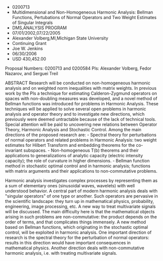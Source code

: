 
* 0200713
* Multidimensional and Non-Homogeneous Harmonic Analysis: Bellman Functions, Pertubations of Normal Operators and Two Weight Estimates of Singular Integrals
* DMS,ANALYSIS PROGRAM
* 07/01/2002,07/22/2005
* Alexander Volberg,MI,Michigan State University
* Continuing Grant
* Joe W. Jenkins
* 06/30/2006
* USD 430,452.00

Proposal Numbers: 0200713 and 0200584 PIs: Alexander Volberg, Fedor Nazarov, and
Serguei Treil

ABSTRACT Research will be conducted on non-homogeneous harmonic analysis and on
weighted norm inequalities with matrix weights. In previous work by the PIs a
technique for estimating Calderon-Zygmund operators on spaces with non-doubling
measures was developed, and a novel method of Bellman functions was introduced
for problems in Harmonic Analysis. These techniques will be applied to solve
several open problems in harmonic analysis and operator theory and to
investigate new directions, which previously were deemed untractable because of
the lack of technical tools. Special attention will be paid to uncovering new
relations between Operator Theory, Harmonic Analysis and Stochastic Control.
Among the main directions of the proposed research are: - Spectral theory for
perturbations of normal operators and related problems in Harmonic Analysis: two
weight estimates for Hilbert Transform and embedding theorems for the co-
invariant subspaces. - Non-homogeneous T(b) theorems and their applications to
generalizations of analytic capacity (electric intensity capacity); the role of
curvature in higher dimensions. - Bellman function method in stochastic optimal
control and in harmonic analysis; functions with matrix arguments and their
applications to non-commutative problems.

Harmonic analysis investigates complex processes by representing them as a sum
of elementary ones (sinusoidal waves, wavelets) with well understood behavior. A
central part of modern harmonic analysis deals with "singular operators" of one
type or another. Such operators are pervasive in the scientific landscape: they
turn up in mathematical physics, probability, engineering, image processing,
etc. A new way to treat multivariate signals will be discussed. The main
difficulty here is that the mathematical objects arising in such problems are
non-commutative: the product depends on the order of terms, and that complicates
things immensely. A new method based on Bellman functions, which originating in
the stochastic optimal control, will be exploited in harmonic analysis. One
important direction of research is the spectral theory for the perturbation of
normal operators: results in this direction would have important consequences in
mathematical physics. Another direction deals with non-commutative harmonic
analysis, i.e. with treating multivariate signals.
